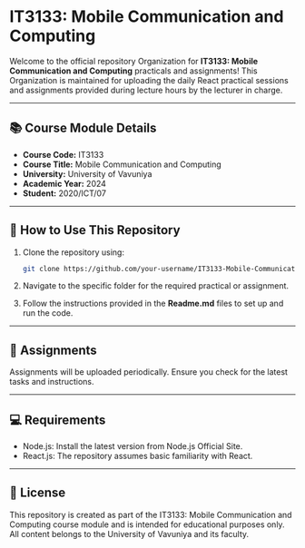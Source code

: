 # IT3133: Mobile Communication and Computing

Welcome to the official repository Organization for **IT3133: Mobile Communication and Computing** practicals and assignments! This Organization is maintained for uploading the daily React practical sessions and assignments provided during lecture hours by the lecturer in charge.

---

## 📚 **Course Module Details**
- **Course Code:** IT3133  
- **Course Title:** Mobile Communication and Computing  
- **University:** University of Vavuniya  
- **Academic Year:** 2024  
- **Student:** 2020/ICT/07  

---

## 🔧 **How to Use This Repository**

1. Clone the repository using:
   ```bash
   git clone https://github.com/your-username/IT3133-Mobile-Communication.git
    ```

2. Navigate to the specific folder for the required practical or assignment.

3. Follow the instructions provided in the **Readme.md** files to set up and run the code.

---
## 📁 **Assignments**

Assignments will be uploaded periodically. Ensure you check for the latest tasks and instructions.

---

## 💻 **Requirements**
- Node.js: Install the latest version from Node.js Official Site.
- React.js: The repository assumes basic familiarity with React.

---
## 📜 License
This repository is created as part of the IT3133: Mobile Communication and Computing course module and is intended for educational purposes only. All content belongs to the University of Vavuniya and its faculty.


